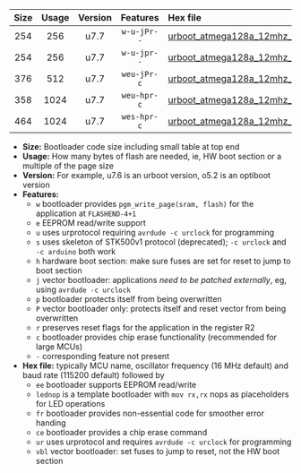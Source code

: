 |Size|Usage|Version|Features|Hex file|
|:-:|:-:|:-:|:-:|:--|
|254|256|u7.7|`w-u-jPr--`|[urboot_atmega128a_12mhz_57600bps_lednop_ur_vbl.hex](https://raw.githubusercontent.com/stefanrueger/urboot.hex/main/mcus/atmega128a/fcpu_12mhz/57600_bps/urboot_atmega128a_12mhz_57600bps_lednop_ur_vbl.hex)|
|254|256|u7.7|`w-u-jpr--`|[urboot_atmega128a_12mhz_57600bps_lednop_fr_ur_vbl.hex](https://raw.githubusercontent.com/stefanrueger/urboot.hex/main/mcus/atmega128a/fcpu_12mhz/57600_bps/urboot_atmega128a_12mhz_57600bps_lednop_fr_ur_vbl.hex)|
|376|512|u7.7|`weu-jPr-c`|[urboot_atmega128a_12mhz_57600bps_ee_lednop_fr_ce_ur_vbl.hex](https://raw.githubusercontent.com/stefanrueger/urboot.hex/main/mcus/atmega128a/fcpu_12mhz/57600_bps/urboot_atmega128a_12mhz_57600bps_ee_lednop_fr_ce_ur_vbl.hex)|
|358|1024|u7.7|`weu-hpr-c`|[urboot_atmega128a_12mhz_57600bps_ee_lednop_fr_ce_ur.hex](https://raw.githubusercontent.com/stefanrueger/urboot.hex/main/mcus/atmega128a/fcpu_12mhz/57600_bps/urboot_atmega128a_12mhz_57600bps_ee_lednop_fr_ce_ur.hex)|
|464|1024|u7.7|`wes-hpr-c`|[urboot_atmega128a_12mhz_57600bps_ee_lednop_fr_ce.hex](https://raw.githubusercontent.com/stefanrueger/urboot.hex/main/mcus/atmega128a/fcpu_12mhz/57600_bps/urboot_atmega128a_12mhz_57600bps_ee_lednop_fr_ce.hex)|

- **Size:** Bootloader code size including small table at top end
- **Usage:** How many bytes of flash are needed, ie, HW boot section or a multiple of the page size
- **Version:** For example, u7.6 is an urboot version, o5.2 is an optiboot version
- **Features:**
  + `w` bootloader provides `pgm_write_page(sram, flash)` for the application at `FLASHEND-4+1`
  + `e` EEPROM read/write support
  + `u` uses urprotocol requiring `avrdude -c urclock` for programming
  + `s` uses skeleton of STK500v1 protocol (deprecated); `-c urclock` and `-c arduino` both work
  + `h` hardware boot section: make sure fuses are set for reset to jump to boot section
  + `j` vector bootloader: applications *need to be patched externally*, eg, using `avrdude -c urclock`
  + `p` bootloader protects itself from being overwritten
  + `P` vector bootloader only: protects itself and reset vector from being overwritten
  + `r` preserves reset flags for the application in the register R2
  + `c` bootloader provides chip erase functionality (recommended for large MCUs)
  + `-` corresponding feature not present
- **Hex file:** typically MCU name, oscillator frequency (16 MHz default) and baud rate (115200 default) followed by
  + `ee` bootloader supports EEPROM read/write
  + `lednop` is a template bootloader with `mov rx,rx` nops as placeholders for LED operations
  + `fr` bootloader provides non-essential code for smoother error handing
  + `ce` bootloader provides a chip erase command
  + `ur` uses urprotocol and requires `avrdude -c urclock` for programming
  + `vbl` vector bootloader: set fuses to jump to reset, not the HW boot section

